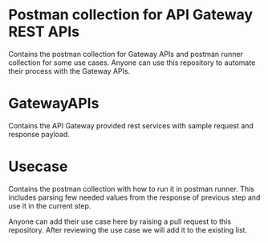 # Postman collection for API Gateway REST APIs

Contains the postman collection for Gateway APIs and postman runner collection for some use cases.
Anyone can use this repository to automate their process with the Gateway APIs.

# GatewayAPIs
Contains the API Gateway provided rest services with sample request and response payload.

# Usecase
Contains the postman collection with how to run it in postman runner. This includes parsing few needed values from the response of previous step and use it in the current step.

Anyone can add their use case here by raising a pull request to this repository. After reviewing the use case we will add it to the existing list.

